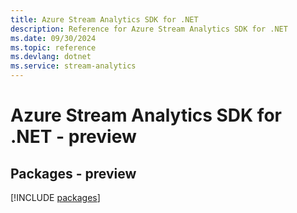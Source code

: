 ```yaml
---
title: Azure Stream Analytics SDK for .NET
description: Reference for Azure Stream Analytics SDK for .NET
ms.date: 09/30/2024
ms.topic: reference
ms.devlang: dotnet
ms.service: stream-analytics
---
```

# Azure Stream Analytics SDK for .NET - preview
## Packages - preview
[!INCLUDE [packages](stream-analytics-index.md)]